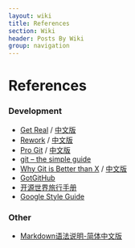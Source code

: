 ```yaml
---
layout: wiki
title: References
section: Wiki
header: Posts By Wiki
group: navigation
---
```


References
==========

### Development

-   [Get Real](http://gettingreal.37signals.com/toc.php) /
    [中文版](http://gettingreal.37signals.com/GR_chn.php)
-   [Rework](http://37signals.com/rework/) /
    [中文版](http://www.v2ex.com/rework/)
-   [Pro Git](http://progit.org/) / [中文版](http://git-scm.com/book/zh)
-   [git – the simple guide](http://rogerdudler.github.com/git-guide/)
-   [Why Git is Better than X](http://whygitisbetterthanx.com/) /
    [中文版](http://zh-cn.whygitisbetterthanx.com/)
-   [GotGitHub](http://www.worldhello.net/gotgithub/index.html)
-   [开源世界旅行手册](http://i.linuxtoy.org/docs/guide/)
-   [Google Style Guide](https://code.google.com/p/google-styleguide/)

### Other

-   [Markdown语法说明-简体中文版](http://wowubuntu.com/markdown/)

